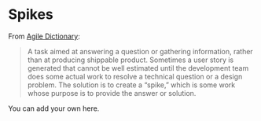 # Spikes

From [Agile Dictionary](http://agiledictionary.com/209/spike/):

> A task aimed at answering a question or gathering information, rather than at producing shippable product. Sometimes a user story is generated that cannot be well estimated until the development team does some actual work to resolve a technical question or a design problem. The solution is to create a “spike,” which is some work whose purpose is to provide the answer or solution.

You can add your own here.